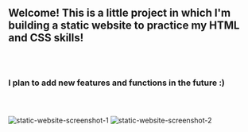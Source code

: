 ## Welcome! This is a little project in which I'm building a static website to practice my HTML and CSS skills!<br><br>
### <br>I plan to add new features and functions in the future :)<br><br><br>

![static-website-screenshot-1](https://user-images.githubusercontent.com/109086907/225053320-6be5b48b-e77a-49a9-bf52-32469c511f3e.png)
![static-website-screenshot-2](https://user-images.githubusercontent.com/109086907/225053336-bf4f8350-a099-4e86-979d-a2c32e3fd7ef.png)
